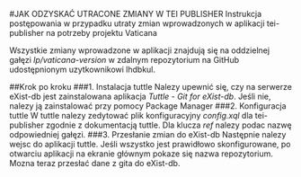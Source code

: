 #JAK ODZYSKAĆ UTRACONE ZMIANY W TEI PUBLISHER
Instrukcja postępowania w przypadku utraty zmian wprowadzonych w aplikacji tei-publisher na potrzeby projektu Vaticana

 Wszystkie zmiany wprowadzone w aplikacji znajdują się na oddzielnej gałęzi *lp/vaticana-version* w zdalnym repozytorium na GitHub udostępnionym uzytkownikowi lhdbkul.

##Krok po kroku
###1. Instalacja tuttle
Nalezy upewnić się, czy na serwerze eXist-db jest zainstalowana aplikacja *Tuttle - Git for eXist-db*.
Jeśli nie, nalezy ją zainstalować przy pomocy Package Manager
###2. Konfiguracja tuttle
W tuttle nalezy zedytować plik konfiguracyjny *config.xql* dla tei-publisher zgodnie z dokumentacją tuttle. Dla klucza *ref* nalezy podac nazwę odpowiedniej gałęzi.
###3. Przesłanie zmian do eXist-db
Następnie nalezy wejsc do aplikacji tuttle. Jeśli wszystko jest prawidłowo skonfigurowane, po otwarciu aplikacji na ekranie głównym pokaze się nazwa repozytorium. Mozna teraz przesłać dane z gita do eXist-db.
